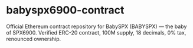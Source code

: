 # babyspx6900-contract
Official Ethereum contract repository for BabySPX (BABYSPX) — the baby of SPX6900. Verified ERC-20 contract, 100M supply, 18 decimals, 0% tax, renounced ownership.
